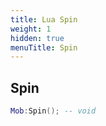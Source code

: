 ```yaml
---
title: Lua Spin
weight: 1
hidden: true
menuTitle: Spin
---
```

## Spin
```lua
Mob:Spin(); -- void
```